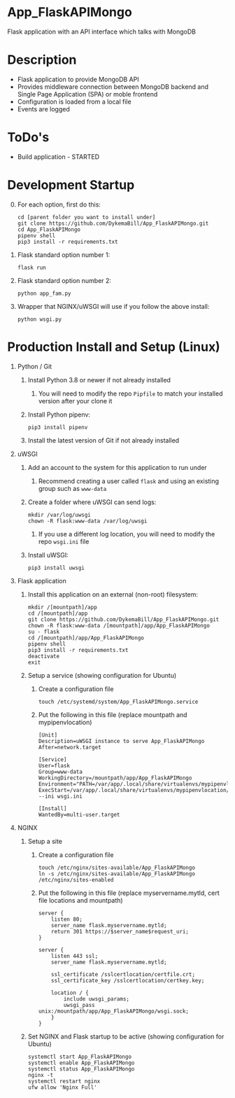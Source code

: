 # App_FlaskAPIMongo

Flask application with an API interface which talks with MongoDB

# Description

-   Flask application to provide MongoDB API
-   Provides middleware connection between MongoDB backend and Single Page Application (SPA) or moble frontend
-   Configuration is loaded from a local file
-   Events are logged

# ToDo's

-   Build application - STARTED

# Development Startup

0.  For each option, first do this:

    ```
    cd [parent folder you want to install under]
    git clone https://github.com/DykemaBill/App_FlaskAPIMongo.git
    cd App_FlaskAPIMongo
    pipenv shell
    pip3 install -r requirements.txt
    ```

1.  Flask standard option number 1:

    ```
    flask run
    ```

2.  Flask standard option number 2:

    ```
    python app_fam.py
    ```

2.  Wrapper that NGINX/uWSGI will use if you follow the above install:

    ```
    python wsgi.py
    ```

# Production Install and Setup (Linux)

1.  Python / Git
    1.  Install Python 3.8 or newer if not already installed
        1.  You will need to modify the repo ```Pipfile``` to match your installed version after your clone it
    2.  Install Python pipenv:

        ```
        pip3 install pipenv
        ```

    3.  Install the latest version of Git if not already installed
2.  uWSGI
    1.  Add an account to the system for this application to run under
        1.  Recommend creating a user called ```flask``` and using an existing group such as ```www-data```
    2.  Create a folder where uWSGI can send logs:

        ```
        mkdir /var/log/uwsgi
        chown -R flask:www-data /var/log/uwsgi
        ```

        1.  If you use a different log location, you will need to modify the repo ```wsgi.ini``` file
    3.  Install uWSGI:

        ```
        pip3 install uwsgi
        ```

3.  Flask application
    1.  Install this application on an external (non-root) filesystem:

        ```
        mkdir /[mountpath]/app
        cd /[mountpath]/app
        git clone https://github.com/DykemaBill/App_FlaskAPIMongo.git
        chown -R flask:www-data /[mountpath]/app/App_FlaskAPIMongo
        su - flask
        cd /[mountpath]/app/App_FlaskAPIMongo
        pipenv shell
        pip3 install -r requirements.txt
        deactivate
        exit
        ```

    2.  Setup a service (showing configuration for Ubuntu)
        1.  Create a configuration file

            ```
            touch /etc/systemd/system/App_FlaskAPIMongo.service
            ```

        2.  Put the following in this file (replace mountpath and mypipenvlocation)

            ```
            [Unit]
            Description=uWSGI instance to serve App_FlaskAPIMongo
            After=network.target

            [Service]
            User=flask
            Group=www-data
            WorkingDirectory=/mountpath/app/App_FlaskAPIMongo
            Environment="PATH=/var/app/.local/share/virtualenvs/mypipenvlocation/bin"
            ExecStart=/var/app/.local/share/virtualenvs/mypipenvlocation/bin/uwsgi --ini wsgi.ini

            [Install]
            WantedBy=multi-user.target
            ```

4.  NGINX
    1.  Setup a site
        1.  Create a configuration file

            ```
            touch /etc/nginx/sites-available/App_FlaskAPIMongo
            ln -s /etc/nginx/sites-available/App_FlaskAPIMongo /etc/nginx/sites-enabled
            ```

        2.  Put the following in this file (replace myservername.mytld, cert file locations and mountpath)

            ```
            server {
                listen 80;
                server_name flask.myservername.mytld;
                return 301 https://$server_name$request_uri;
            }

            server {
                listen 443 ssl;
                server_name flask.myservername.mytld;

                ssl_certificate /sslcertlocation/certfile.crt; 
                ssl_certificate_key /sslcertlocation/certkey.key;

                location / {
                    include uwsgi_params;
                    uwsgi_pass unix:/mountpath/app/App_FlaskAPIMongo/wsgi.sock;
                }
            }
            ```

    2.  Set NGINX and Flask startup to be active (showing configuration for Ubuntu)

        ```
        systemctl start App_FlaskAPIMongo
        systemctl enable App_FlaskAPIMongo
        systemctl status App_FlaskAPIMongo
        nginx -t
        systemctl restart nginx
        ufw allow 'Nginx Full'
        ```
